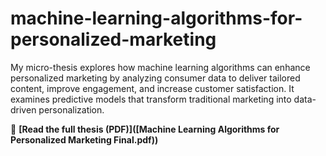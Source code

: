 # machine-learning-algorithms-for-personalized-marketing
My micro-thesis explores how machine learning algorithms can enhance personalized marketing by analyzing consumer data to deliver tailored content, improve engagement, and increase customer satisfaction. It examines predictive models that transform traditional marketing into data-driven personalization.

📄 **[Read the full thesis (PDF)]([Machine Learning Algorithms for Personalized Marketing Final.pdf))**  

